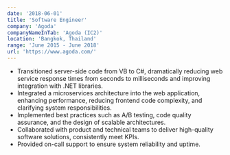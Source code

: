 ```yaml
---
date: '2018-06-01'
title: 'Software Engineer'
company: 'Agoda'
companyNameInTab: 'Agoda (IC2)'
location: 'Bangkok, Thailand'
range: 'June 2015 - June 2018'
url: 'https://www.agoda.com/'
---
```


- Transitioned server-side code from VB to C#, dramatically reducing web service response times from seconds to milliseconds and improving integration with .NET libraries.
- Integrated a microservices architecture into the web application, enhancing performance, reducing frontend code complexity, and clarifying system responsibilities.
- Implemented best practices such as A/B testing, code quality assurance, and the design of scalable architectures.
- Collaborated with product and technical teams to deliver high-quality software solutions, consistently meet KPIs.
- Provided on-call support to ensure system reliability and uptime.
